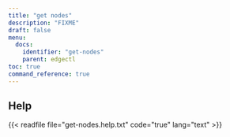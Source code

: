 ```yaml
---
title: "get nodes"
description: "FIXME"
draft: false
menu:
  docs:
    identifier: "get-nodes"
    parent: edgectl
toc: true
command_reference: true
---
```


## Help

{{< readfile file="get-nodes.help.txt" code="true" lang="text" >}}
